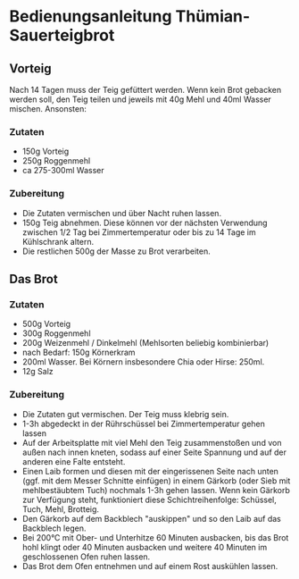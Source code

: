 # Bedienungsanleitung Thümian-Sauerteigbrot

## Vorteig

Nach 14 Tagen muss der Teig gefüttert werden. Wenn kein
Brot gebacken werden soll, den Teig teilen und jeweils mit 40g Mehl und 40ml
Wasser mischen. Ansonsten:

### Zutaten
* 150g Vorteig
* 250g Roggenmehl
* ca 275-300ml Wasser

### Zubereitung

* Die Zutaten vermischen und über Nacht ruhen lassen.
* 150g Teig abnehmen. Diese können vor der nächsten Verwendung
  zwischen 1/2 Tag bei Zimmertemperatur oder bis zu 14 Tage im Kühlschrank
  altern.
* Die restlichen 500g der Masse zu Brot verarbeiten.

## Das Brot
### Zutaten
* 500g Vorteig
* 300g Roggenmehl
* 200g Weizenmehl / Dinkelmehl (Mehlsorten beliebig kombinierbar)
* nach Bedarf: 150g Körnerkram
* 200ml Wasser. Bei Körnern insbesondere Chia oder Hirse: 250ml.
* 12g Salz

### Zubereitung

* Die Zutaten gut vermischen. Der Teig muss klebrig sein.
* 1-3h abgedeckt in der Rührschüssel bei Zimmertemperatur gehen lassen
* Auf der Arbeitsplatte mit viel Mehl den Teig zusammenstoßen und von außen
  nach innen kneten, sodass auf einer Seite Spannung und auf der anderen eine
  Falte entsteht.
* Einen Laib formen und diesen mit der eingerissenen Seite nach unten (ggf. mit dem Messer Schnitte
  einfügen) in einem Gärkorb (oder Sieb mit mehlbestäubtem Tuch) nochmals 1-3h gehen lassen. Wenn kein Gärkorb zur Verfügung steht, funktioniert diese Schichtreihenfolge: Schüssel, Tuch, Mehl, Brotteig.
* Den Gärkorb auf dem Backblech "auskippen" und so den Laib auf das Backblech legen.
* Bei 200°C mit Ober- und Unterhitze 60 Minuten ausbacken, bis das Brot hohl
  klingt oder 40 Minuten ausbacken und weitere 40 Minuten im geschlossenen Ofen
  ruhen lassen.
* Das Brot dem Ofen entnehmen und auf einem Rost auskühlen lassen.

